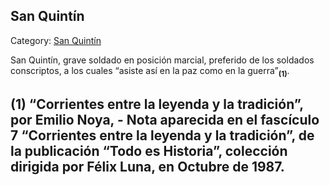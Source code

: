 ## San Quintín

Category: [San Quintín](http://descubrircorrientes.com.ar/2012/index.php/764-cultura/8-leyenda-y-tradicion/artesania-y-santoral-profano/san-quintin)

San Quintín, grave soldado en posición marcial, preferido de los soldados conscriptos, a los cuales “asiste así en la paz como en la guerra”<sub><strong>(1)</strong></sub>.

## **(1)** “Corrientes entre la leyenda y la tradición”, por Emilio Noya, - Nota aparecida en el fascículo 7 “Corrientes entre la leyenda y la tradición”, de la publicación “Todo es Historia”, colección dirigida por Félix Luna, en Octubre de 1987.